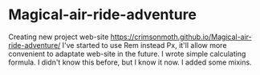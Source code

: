 # Magical-air-ride-adventure
Creating new project web-site
https://crimsonmoth.github.io/Magical-air-ride-adventure/
I've started to use Rem instead Px, it'll allow more convenient to adaptate web-site in the future. I wrote simple calculating formula. I didn't know this before, but I know it now. I added some mixins.
